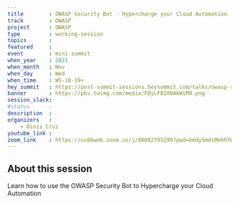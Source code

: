 ```yaml
---
title        : OWASP Security Bot - Hypercharge your Cloud Automation
track        : OWASP
project      : OWASP
type         : working-session
topics       :
featured     :
event        : mini-summit
when_year    : 2021
when_month   : Nov
when_day     : Wed
when_time    : WS-18-19+
hey_summit   : https://post-summit-sessions.heysummit.com/talks/owasp-security-bot-hypercharge-your-cloud-automation/
banner       : https://pbs.twimg.com/media/FDyLF81X0AkWiM9.png
session_slack:
#status      : 
description  :
organizers   :
    - Dinis Cruz        
youtube_link : 
zoom_link    : https://us06web.zoom.us/j/88082785299?pwd=bmdySmdiMmhhYWNMR3hKZ3JmanF1QT09
---
```


## About this session
Learn how to use the OWASP Security Bot to Hypercharge your Cloud Automation
